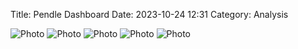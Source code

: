 Title: Pendle Dashboard 
Date: 2023-10-24 12:31
Category: Analysis

![Photo](/images/util.png)
![Photo](/images/pt_price.png)
![Photo](/images/yt_price.png)
![Photo](/images/longYield.png)
![Photo](/images/underlying_implied.png)

